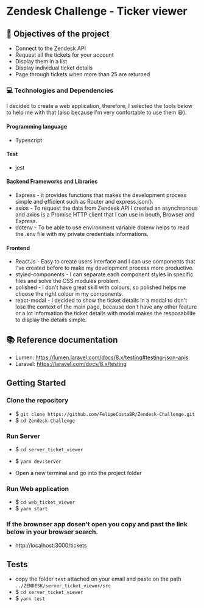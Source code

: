 # Zendesk Challenge - Ticker viewer

## :pushpin: Objectives of the project

* Connect to the Zendesk API
* Request all the tickets for your account
* Display them in a list
* Display individual ticket details
* Page through tickets when more than 25 are returned

### :computer: Technologies and Dependencies

I decided to create a web application, therefore, I selected the tools below to help me with that (also because I'm very confortable to use them :laughing:).
#### Programming language
* Typescript

#### Test
* jest

#### Backend Frameworks and Libraries 
* Express - it provides functions that makes the development process simple and efficient such as Router and express.json().
* axios - To request the data from Zendesk API I created an asynchronous and axios is a Promise HTTP client that I can use in bouth, Browser and Express.
* dotenv - To be able to use environment variable dotenv helps to read the .env file with my private credentials informations.


#### Frontend
* ReactJs - Easy to create users interface and I can use components that I've created before to make my development process more productive.
* styled-components - I can separate each component styles in specific files and solve the CSS modules problem.
* polished - I don't have great skill with colours, so polished helps me choose the right colour in my components.
* react-modal - I decided to show the ticket details in a modal to don't lose the context of the main page, because don't have any other feature or a lot information the ticket details with modal makes the resposabilite to display the details simple.


## :books: Reference documentation

* Lumen: https://lumen.laravel.com/docs/8.x/testing#testing-json-apis
* Laravel: https://laravel.com/docs/8.x/testing



## Getting Started

### Clone the repository
* $ `git clone https://github.com/FelipeCostaBR/Zendesk-Challenge.git`
* $ `cd Zendesk-Challenge`
   
### Run Server
* $ `cd server_ticket_viewer`
* $ `yarn dev:server`

* Open a new terminal and go into the project folder

### Run Web application

* $ `cd web_ticket_viewer`
* $ `yarn start`

### If the brownser app dosen't open you copy and past the link below in your browser search.
*  http://localhost:3000/tickets

## Tests
* copy the folder `test` attached on your email and paste on the path `../ZENDESK/server_ticket_viewer/src`
* $ `cd server_ticket_viewer`
* $ `yarn test`



